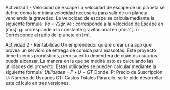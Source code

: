 Actividad 1 - Velocidad de escape La velocidad de escape de un planeta se define como la mínima velocidad necesaria para salir de un planeta venciendo la gravedad. La velocidad de escape se calcula mediante la siguiente fórmula: 𝑉𝑒 = √2𝑔𝑟 Ve : corresponde a la Velocidad de Escape en [m/s]. g: corresponde a la constante gravitacional en [m/s2 ]. r: Corresponde al radio del planeta en [m].

Actividad 2 - Rentabilidad Un emprendedor quiere crear una app que provea un servicio de entrega de comida para mascotas. Este proyecto tiene buenos pronósticos, pero su éxito dependerá de cuántos usuarios pueda alcanzar. La manera en la que se medirá esto es calculando las utilidades del proyecto. Estas utilidades se pueden calcular mediante la siguiente fórmula: 𝑈𝑡𝑖𝑙𝑖𝑑𝑎𝑑𝑒𝑠 = 𝑃 ∗ 𝑈 − 𝐺𝑇 Donde: P: Precio de Suscripción U: Número de Usuarios GT: Gastos Totales Para ello, se te pide desarrollar este cálculo en tres versiones.